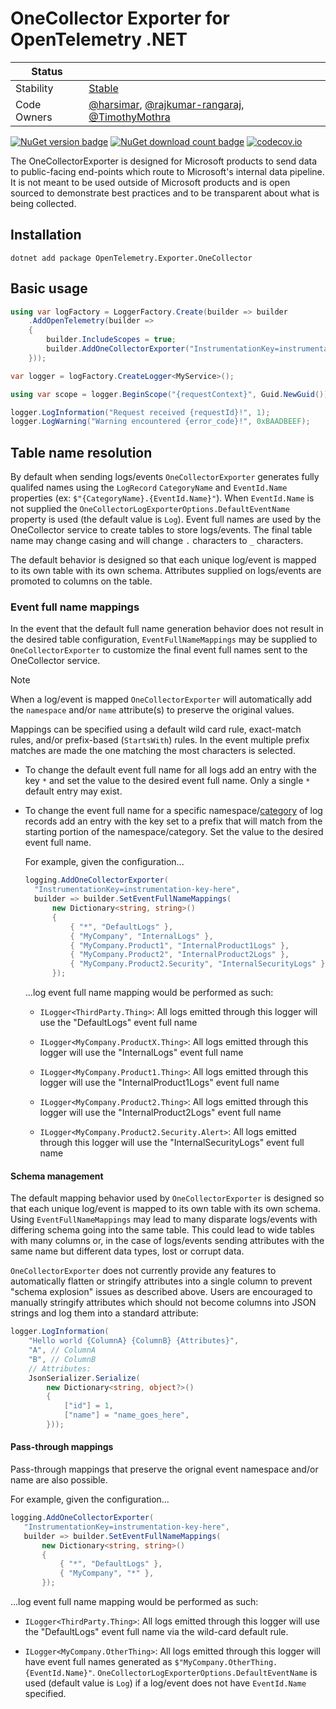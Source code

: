 # OneCollector Exporter for OpenTelemetry .NET

| Status        |           |
| ------------- |-----------|
| Stability     |  [Stable](../../README.md#stable)|
| Code Owners   |  [@harsimar](https://github.com/harsimar), [@rajkumar-rangaraj](https://github.com/rajkumar-rangaraj/), [@TimothyMothra](https://github.com/TimothyMothra)|

[![NuGet version badge](https://img.shields.io/nuget/v/OpenTelemetry.Exporter.OneCollector)](https://www.nuget.org/packages/OpenTelemetry.Exporter.OneCollector)
[![NuGet download count badge](https://img.shields.io/nuget/dt/OpenTelemetry.Exporter.OneCollector)](https://www.nuget.org/packages/OpenTelemetry.Exporter.OneCollector)
[![codecov.io](https://codecov.io/gh/open-telemetry/opentelemetry-dotnet-contrib/branch/main/graphs/badge.svg?flag=unittests-Exporter.OneCollector)](https://app.codecov.io/gh/open-telemetry/opentelemetry-dotnet-contrib?flags[0]=unittests-Exporter.OneCollector)

The OneCollectorExporter is designed for Microsoft products to send data to
public-facing end-points which route to Microsoft's internal data pipeline. It
is not meant to be used outside of Microsoft products and is open sourced to
demonstrate best practices and to be transparent about what is being collected.

## Installation

```shell
dotnet add package OpenTelemetry.Exporter.OneCollector
```

## Basic usage

```csharp
using var logFactory = LoggerFactory.Create(builder => builder
    .AddOpenTelemetry(builder =>
    {
        builder.IncludeScopes = true;
        builder.AddOneCollectorExporter("InstrumentationKey=instrumentation-key-here");
    }));

var logger = logFactory.CreateLogger<MyService>();

using var scope = logger.BeginScope("{requestContext}", Guid.NewGuid());

logger.LogInformation("Request received {requestId}!", 1);
logger.LogWarning("Warning encountered {error_code}!", 0xBAADBEEF);
```

## Table name resolution

By default when sending logs/events `OneCollectorExporter` generates fully
qualifed names using the `LogRecord` `CategoryName` and `EventId.Name`
properties (ex: `$"{CategoryName}.{EventId.Name}"`). When `EventId.Name` is not
supplied the `OneCollectorLogExporterOptions.DefaultEventName` property is used
(the default value is `Log`). Event full names are used by the OneCollector
service to create tables to store logs/events. The final table name may change
casing and will change `.` characters to `_` characters.

The default behavior is designed so that each unique log/event is mapped to its
own table with its own schema. Attributes supplied on logs/events are promoted
to columns on the table.

### Event full name mappings

In the event that the default full name generation behavior does not result in
the desired table configuration, `EventFullNameMappings` may be supplied to
`OneCollectorExporter` to customize the final event full names sent to the
OneCollector service.

> [!NOTE]
> When a log/event is mapped `OneCollectorExporter` will automatically add the
> `namespace` and/or `name` attribute(s) to preserve the original values.

Mappings can be specified using a default wild card rule, exact-match rules,
and/or prefix-based (`StartsWith`) rules. In the event multiple prefix matches
are made the one matching the most characters is selected.

* To change the default event full name for all logs add an entry with the key
  `*` and set the value to the desired event full name. Only a single `*`
  default entry may exist.

* To change the event full name for a specific
  namespace/[category](https://docs.microsoft.com/dotnet/core/extensions/logging#log-category)
  of log records add an entry with the key set to a prefix that will match from
  the starting portion of the namespace/category. Set the value to the desired
  event full name.

  For example, given the configuration...

  ```csharp
  logging.AddOneCollectorExporter(
    "InstrumentationKey=instrumentation-key-here",
    builder => builder.SetEventFullNameMappings(
        new Dictionary<string, string>()
        {
            { "*", "DefaultLogs" },
            { "MyCompany", "InternalLogs" },
            { "MyCompany.Product1", "InternalProduct1Logs" },
            { "MyCompany.Product2", "InternalProduct2Logs" },
            { "MyCompany.Product2.Security", "InternalSecurityLogs" },
        });
  ```

  ...log event full name mapping would be performed as such:

  * `ILogger<ThirdParty.Thing>`: All logs emitted through this logger will use
    the "DefaultLogs" event full name

  * `ILogger<MyCompany.ProductX.Thing>`: All logs emitted through this logger
    will use the "InternalLogs" event full name

  * `ILogger<MyCompany.Product1.Thing>`: All logs emitted through this logger
    will use the "InternalProduct1Logs" event full name

  * `ILogger<MyCompany.Product2.Thing>`: All logs emitted through this logger
    will use the "InternalProduct2Logs" event full name

  * `ILogger<MyCompany.Product2.Security.Alert>`: All logs emitted through this
    logger will use the "InternalSecurityLogs" event full name

#### Schema management

The default mapping behavior used by `OneCollectorExporter` is designed so that
each unique log/event is mapped to its own table with its own schema. Using
`EventFullNameMappings` may lead to many disparate logs/events with differing
schema going into the same table. This could lead to wide tables with many
columns or, in the case of logs/events sending attributes with the same name but
different data types, lost or corrupt data.

`OneCollectorExporter` does not currently provide any features to automatically
flatten or stringify attributes into a single column to prevent "schema
explosion" issues as described above. Users are encouraged to manually stringify
attributes which should not become columns into JSON strings and log them into a
standard attribute:

```csharp
logger.LogInformation(
    "Hello world {ColumnA} {ColumnB} {Attributes}",
    "A", // ColumnA
    "B", // ColumnB
    // Attributes:
    JsonSerializer.Serialize(
        new Dictionary<string, object?>()
        {
            ["id"] = 1,
            ["name"] = "name_goes_here",
        }));
```

#### Pass-through mappings

Pass-through mappings that preserve the orignal event namespace and/or name are
also possible.

For example, given the configuration...

```csharp
logging.AddOneCollectorExporter(
   "InstrumentationKey=instrumentation-key-here",
   builder => builder.SetEventFullNameMappings(
       new Dictionary<string, string>()
       {
           { "*", "DefaultLogs" },
           { "MyCompany", "*" },
       });
```

...log event full name mapping would be performed as such:

* `ILogger<ThirdParty.Thing>`: All logs emitted through this logger will use
  the "DefaultLogs" event full name via the wild-card default rule.

* `ILogger<MyCompany.OtherThing>`: All logs emitted through this logger will
  have event full names generated as `$"MyCompany.OtherThing.{EventId.Name}"`.
  `OneCollectorLogExporterOptions.DefaultEventName` is used (default value is
  `Log`) if a log/event does not have `EventId.Name` specified.
